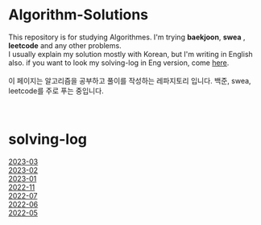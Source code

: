 # Algorithm-Solutions
This repository is for studying Algorithmes. I'm trying **baekjoon**, **swea** , **leetcode** and any other problems. <br>
I usually explain my solution mostly with Korean, but I'm writing in English also. if you want to look my solving-log in Eng version, come [here](./leetcode). <br><br>
이 페이지는 알고리즘을 공부하고 풀이를 작성하는 레파지토리 입니다. 백준, swea, leetcode를 주로 푸는 중입니다.<br>

<br>

# solving-log
[2023-03](./2023/programers/03)<br>
[2023-02](./2023/programers/02)<br>
[2023-01](./2023/programers/01)<br>
[2022-11](./solving-log-2211.md)<br>
[2022-07](./solving-log-2207.md)<br>
[2022-06](./solving-log-2206.md)<br>
[2022-05](./solving-log-2205.md)<br>




